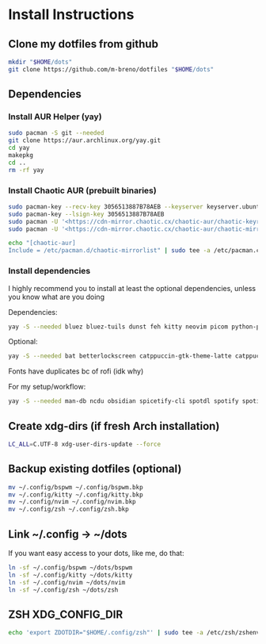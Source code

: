 # Install Instructions

## Clone my dotfiles from github

```bash
mkdir "$HOME/dots"
git clone https://github.com/m-breno/dotfiles "$HOME/dots"
```

## Dependencies

### Install AUR Helper (yay)

```bash
sudo pacman -S git --needed
git clone https://aur.archlinux.org/yay.git
cd yay
makepkg
cd ..
rm -rf yay 
```

### Install Chaotic AUR (prebuilt binaries)

```bash
sudo pacman-key --recv-key 3056513887B78AEB --keyserver keyserver.ubuntu.com
sudo pacman-key --lsign-key 3056513887B78AEB
sudo pacman -U '<https://cdn-mirror.chaotic.cx/chaotic-aur/chaotic-keyring.pkg.tar.zst>'
sudo pacman -U '<https://cdn-mirror.chaotic.cx/chaotic-aur/chaotic-mirrorlist.pkg.tar.zst>'
```

```bash
echo "[chaotic-aur]
Include = /etc/pacman.d/chaotic-mirrorlist" | sudo tee -a /etc/pacman.conf
```

### Install dependencies

I highly recommend you to install at least the optional dependencies, unless you know what are you doing

Dependencies:

```bash
yay -S --needed bluez bluez-tuils dunst feh kitty neovim picom python-pynvim rofi-lbonn-wayland-git udiskie vlc wget xclip xcolor xfce4-power-manager zsh
```

Optional:

```bash
yay -S --needed bat betterlockscreen catppuccin-gtk-theme-latte catppuccin-gtk-theme-mocha eza firefox gnome-themes-extra gruvbox-material-gtk-theme-git gruvbox-material-icon-theme-git gvfs inter-font lxappearance materia-gtk-theme nasa-wallpaper nerd-fonts-inter noto-fonts noto-fonts-emoji papirus-icon-theme pavucontrol thunar thunar-archive-plugin thunar-media-tags-plugin thunar-volman tumbler ttf-fira-code ttf-firacode-nerd ttf-jetbrains-mono-nerd viewnior xarchiver zsh
```

Fonts have duplicates bc of rofi (idk why)

For my setup/workflow:

```bash
yay -S --needed man-db ncdu obsidian spicetify-cli spotdl spotify spotifywm-git trash-cli unrar unzip vlc wget xdg-ninja xdg-user-dirs xdg-user-dirs-gtk zip
```

## Create xdg-dirs (if fresh Arch installation)

```bash
LC_ALL=C.UTF-8 xdg-user-dirs-update --force
```

## Backup existing dotfiles (optional)

```bash
mv ~/.config/bspwm ~/.config/bspwm.bkp
mv ~/.config/kitty ~/.config/kitty.bkp
mv ~/.config/nvim ~/.config/nvim.bkp
mv ~/.config/zsh ~/.config/zsh.bkp
```

## Link ~/.config -> ~/dots

If you want easy access to your dots, like me, do that:

```bash
ln -sf ~/.config/bspwm ~/dots/bspwm
ln -sf ~/.config/kitty ~/dots/kitty
ln -sf ~/.config/nvim ~/dots/nvim
ln -sf ~/.config/zsh ~/dots/zsh
```

## ZSH XDG_CONFIG_DIR

```bash
echo 'export ZDOTDIR="$HOME/.config/zsh"' | sudo tee -a /etc/zsh/zshenv
```
